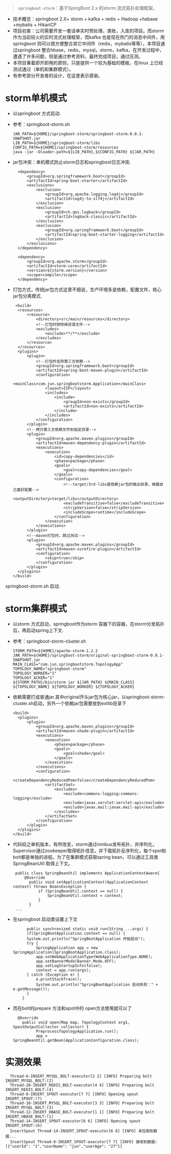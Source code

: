 > `springboot-storm`：基于SpingBoot 2.x 的storm 流式拓扑处理框架。

- 技术概览：springboot 2.X+ storm + kafka + redis + Hadoop +habase +mybatis + HikariCP
- 项目初衷：公司需要开发一套话单实时预处理，类账，入库的项目。而storm 作为当前较火的实时流式处理框架，而kafka 也是现在热门的消息中间件，用springboot 则可以很方便整合其它中间件（redis，mybatis等等），本项目通过springboot 整合hbase，redis，mysql，storm，kafka，在开发过程中，遭遇了许多问题，但是通过参考资料，最终完成项目，通过压测。
- 本项目秉着即开即用的原则，只是提供一个较为基础的模板，在linux 上已经测试通过（单机和集群模式）。
- 有参考部分开发者的设计，在这里表示感谢。

# storm单机模式
- 以springboot 方式启动.

- 参考：springboot-storm.sh<br>


      JAR_PATH=${HOME}/springboot-storm/springboot-storm-0.0.1-SNAPSHOT.jar
      LIB_PATH=${HOME}/springboot-storm/libs
      CONFIG_PATH=${HOME}/springboot-storm/resources
      java -jar -Dloader.path=${LIB_PATH},${CONFIG_PATH} ${JAR_PATH}

- jar包冲突：单机模式防止storm日志和springboot日志冲突.<br>

        <dependency>
            <groupId>org.springframework.boot</groupId>    
            <artifactId>spring-boot-starter</artifactId>
            <exclusions>
                <exclusion>
                    <groupId>org.apache.logging.log4j</groupId>
                    <artifactId>log4j-to-slf4j</artifactId>
                </exclusion>
                <exclusion>
                    <groupId>ch.qos.logback</groupId>
                    <artifactId>logback-classic</artifactId>
                </exclusion>
                <exclusion>
                    <groupId>org.springframework.boot</groupId>
                    <artifactId>spring-boot-starter-logging</artifactId>
                </exclusion>
            </exclusions>
        </dependency>
        
        <dependency>
            <groupId>org.apache.storm</groupId>
            <artifactId>storm-core</artifactId>
            <version>${storm.version}</version>
            <scope>compile</scope>
        </dependency>
        
- 打包方式，传统jar包方式这里不细说，生产环境多是依赖，配置文件，核心jar包分离模式.<br>
       
       <build>
        <resources>
            <resource>
                <directory>src/main/resources</directory>
                <!--打包时排除掉资源文件-->
                <excludes>
                    <exclude>**/**</exclude>
                </excludes>
            </resource>
        </resources>
        <plugins>
            <plugin>
                <!--打包时去除第三方依赖-->
                <groupId>org.springframework.boot</groupId>
                <artifactId>spring-boot-maven-plugin</artifactId>
                <configuration>
                    <mainClass>com.jun.springbootstorm.Application</mainClass>
                    <layout>ZIP</layout>
                    <includes>
                        <include>
                            <groupId>non-exists</groupId>
                            <artifactId>non-exists</artifactId>
                        </include>
                    </includes>
                </configuration>
            </plugin>
            <!--拷贝第三方依赖文件到指定目录-->
            <plugin>
                <groupId>org.apache.maven.plugins</groupId>
                <artifactId>maven-dependency-plugin</artifactId>
                <executions>
                    <execution>
                        <id>copy-dependencies</id>
                        <phase>package</phase>
                        <goals>
                            <goal>copy-dependencies</goal>
                        </goals>
                        <configuration>
                            <!--target/3rd-libs是依赖jar包的输出目录，根据自己喜好配置-->
                            <outputDirectory>target/libs</outputDirectory>
                            <excludeTransitive>false</excludeTransitive>
                            <stripVersion>false</stripVersion>
                            <includeScope>runtime</includeScope>
                        </configuration>
                    </execution>
                </executions>
            </plugin>
            <!--maven打包时，跳过测试-->
            <plugin>
                <groupId>org.apache.maven.plugins</groupId>
                <artifactId>maven-surefire-plugin</artifactId>
                <configuration>
                    <skip>true</skip>
                </configuration>
            </plugin>
        </plugins>
      </build>
      
springboot-storm.sh 启动.
    

# storm集群模式

- 以storm 方式启动，springboot作为storm 容器下的容器，在storm分发拓扑后，再启动spring上下文.


- 参考：springboot-storm-cluster.sh<br>

      STORM_PATH=${HOME}/apache-storm-1.2.2
      JAR_PATH=${HOME}/springboot-storm/original-springboot-storm-0.0.1-SNAPSHOT.jar
      MAIN_CLASS="com.jun.springbootstorm.TopologyApp"
      TOPOLOGY_NAME="springboot-storm"
      TOPOLOGY_WORKER="1"
      TOPOLOGY_ACKER="1"
      ${STORM_PATH}/bin/storm jar ${JAR_PATH} ${MAIN_CLASS} ${TOPOLOGY_NAME} ${TOPOLOGY_WORKER} ${TOPOLOGY_ACKER}
      
- 依赖需要打成普通jar.其中original开头jar包为核心jar，以springboot-storm-cluster.sh启动，另外一个依赖jar包需要放到extlib目录下

      <build>
        <plugins>
            <plugin>
                <groupId>org.apache.maven.plugins</groupId>
                <artifactId>maven-shade-plugin</artifactId>
                <executions>
                    <execution>
                        <phase>package</phase>
                        <goals>
                            <goal>shade</goal>
                        </goals>
                    </execution>
                </executions>
                <configuration>
                    <createDependencyReducedPom>false</createDependencyReducedPom>
                    <artifactSet>
                        <excludes>
                            <exclude>commons-logging:commons-logging</exclude>
                            <exclude>javax.servlet:servlet-api</exclude>
                            <exclude>javax.mail:javax.mail-api</exclude>
                        </excludes>
                    </artifactSet>
                </configuration>
            </plugin>
        </plugins>
      </build>
      
 - 代码较之单机版本，有所改变，storm通过nimbus发布拓扑，并序列化，Supervisor通过zookeeper取得拓扑信息，并下载拓扑反序列化，每个spot和bolt都是单独的进程。为了在集群模式获取spring bean，可以通过工具类SpringBeanUtil 取得上下文。
 
        public class SpringBeanUtil implements ApplicationContextAware{
          	@Override
	          public void setApplicationContext(ApplicationContext context) throws BeansException {
		          if (SpringBeanUtil.context == null) {
			          SpringBeanUtil.context = context;
		          }
	          }
        ...
- 在springboot 启动类设置上下文

        	public synchronized static void run(String ...args) {
            if(SpringBootApplication.context == null) {
            System.out.println("SpringBootApplication 开始启动");
            try {
                SpringApplication app = new SpringApplication(SpringBootApplication.class);
                app.setWebApplicationType(WebApplicationType.NONE);
                app.setBannerMode(Banner.Mode.OFF);
                app.setLogStartupInfo(false);
                context = app.run(args);
            } catch (Exception e) {
                e.printStackTrace();
                System.out.println("SpringBootApplication 启动失败：" + e.getMessage());
            }
          }
          
- 而在bolt的prepare 方法和spot中的 open方法使用就可以了

        @Override
	      public void open(Map map, TopologyContext arg1, SpoutOutputCollector collector) {
		        PreprocessTopologyApplication.run();
		        app = SpringBeanUtil.getBean(ApplicationConfiguration.class);
            
 # 实测效果
 
      Thread-6-INSERT_MYSQL_BOLT-executor[2 2] [INFO] Preparing bolt INSERT_MYSQL_BOLT:(2)
      Thread-20-INSERT_REDIS_BOLT-executor[4 4] [INFO] Preparing bolt INSERT_REDIS_BOLT:(4)
      Thread-8-INSERT_SPOUT-executor[7 7] [INFO] Opening spout INSERT_SPOUT:(7)
      Thread-10-INSERT_MYSQL_BOLT-executor[3 3] [INFO] Preparing bolt INSERT_MYSQL_BOLT:(3)
      Thread-12-INSERT_HBASE_BOLT-executor[1 1] [INFO] Preparing bolt INSERT_HBASE_BOLT:(1)
      Thread-14-INSERT_SPOUT-executor[6 6] [INFO] Opening spout INSERT_SPOUT:(6)
      InsertSpout Thread-14-INSERT_SPOUT-executor[6 6] [INFO] 未拉取到数据...
      InsertSpout Thread-8-INSERT_SPOUT-executor[7 7] [INFO] 接收到数据:[{"userId": "1","userName": "jun","userAge": "27"}]

